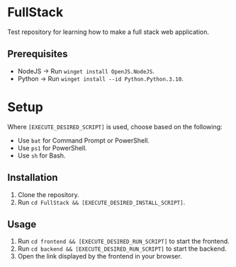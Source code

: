 # FullStack
Test repository for learning how to make a full stack web application.

## Prerequisites
- NodeJS &rightarrow; Run `winget install OpenJS.NodeJS`.
- Python &rightarrow; Run `winget install --id Python.Python.3.10`.

# Setup
Where `[EXECUTE_DESIRED_SCRIPT]` is used, choose based on the following:
- Use `bat` for Command Prompt or PowerShell.
- Use `ps1` for PowerShell.
- Use `sh` for Bash.

## Installation
1. Clone the repository.
2. Run `cd FullStack && [EXECUTE_DESIRED_INSTALL_SCRIPT]`.

## Usage
1. Run `cd frontend && [EXECUTE_DESIRED_RUN_SCRIPT]` to start the frontend.
2. Run `cd backend && [EXECUTE_DESIRED_RUN_SCRIPT]` to start the backend.
3. Open the link displayed by the frontend in your browser.
